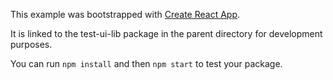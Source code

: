 This example was bootstrapped with [Create React App](https://github.com/facebook/create-react-app).

It is linked to the test-ui-lib package in the parent directory for development purposes.

You can run `npm install` and then `npm start` to test your package.
